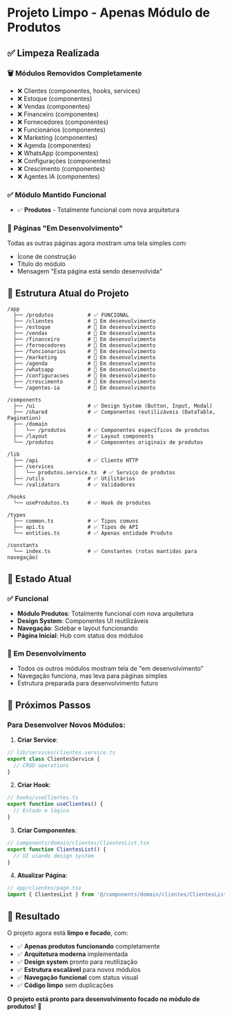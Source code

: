 # Projeto Limpo - Apenas Módulo de Produtos

## ✅ Limpeza Realizada

### 🗑️ **Módulos Removidos Completamente**
- ❌ Clientes (componentes, hooks, services)
- ❌ Estoque (componentes)
- ❌ Vendas (componentes)
- ❌ Financeiro (componentes)
- ❌ Fornecedores (componentes)
- ❌ Funcionários (componentes)
- ❌ Marketing (componentes)
- ❌ Agenda (componentes)
- ❌ WhatsApp (componentes)
- ❌ Configurações (componentes)
- ❌ Crescimento (componentes)
- ❌ Agentes IA (componentes)

### ✅ **Módulo Mantido Funcional**
- ✅ **Produtos** - Totalmente funcional com nova arquitetura

### 🚧 **Páginas "Em Desenvolvimento"**
Todas as outras páginas agora mostram uma tela simples com:
- Ícone de construção
- Título do módulo
- Mensagem "Esta página está sendo desenvolvida"

## 📁 **Estrutura Atual do Projeto**

```
/app
  ├── /produtos           # ✅ FUNCIONAL
  ├── /clientes           # 🚧 Em desenvolvimento
  ├── /estoque            # 🚧 Em desenvolvimento
  ├── /vendas             # 🚧 Em desenvolvimento
  ├── /financeiro         # 🚧 Em desenvolvimento
  ├── /fornecedores       # 🚧 Em desenvolvimento
  ├── /funcionarios       # 🚧 Em desenvolvimento
  ├── /marketing          # 🚧 Em desenvolvimento
  ├── /agenda             # 🚧 Em desenvolvimento
  ├── /whatsapp           # 🚧 Em desenvolvimento
  ├── /configuracoes      # 🚧 Em desenvolvimento
  ├── /crescimento        # 🚧 Em desenvolvimento
  └── /agentes-ia         # 🚧 Em desenvolvimento

/components
  ├── /ui                 # ✅ Design System (Button, Input, Modal)
  ├── /shared             # ✅ Componentes reutilizáveis (DataTable, Pagination)
  ├── /domain
  │   └── /produtos       # ✅ Componentes específicos de produtos
  ├── /layout             # ✅ Layout components
  └── /produtos           # ✅ Componentes originais de produtos

/lib
  ├── /api                # ✅ Cliente HTTP
  ├── /services
  │   └── produtos.service.ts  # ✅ Serviço de produtos
  ├── /utils              # ✅ Utilitários
  └── /validators         # ✅ Validadores

/hooks
  └── useProdutos.ts      # ✅ Hook de produtos

/types
  ├── common.ts           # ✅ Tipos comuns
  ├── api.ts              # ✅ Tipos de API
  └── entities.ts         # ✅ Apenas entidade Produto

/constants
  └── index.ts            # ✅ Constantes (rotas mantidas para navegação)
```

## 🎯 **Estado Atual**

### **✅ Funcional**
- **Módulo Produtos**: Totalmente funcional com nova arquitetura
- **Design System**: Componentes UI reutilizáveis
- **Navegação**: Sidebar e layout funcionando
- **Página Inicial**: Hub com status dos módulos

### **🚧 Em Desenvolvimento**
- Todos os outros módulos mostram tela de "em desenvolvimento"
- Navegação funciona, mas leva para páginas simples
- Estrutura preparada para desenvolvimento futuro

## 🚀 **Próximos Passos**

### **Para Desenvolver Novos Módulos:**

1. **Criar Service**:
```typescript
// lib/services/clientes.service.ts
export class ClientesService {
  // CRUD operations
}
```

2. **Criar Hook**:
```typescript
// hooks/useClientes.ts
export function useClientes() {
  // Estado e lógica
}
```

3. **Criar Componentes**:
```typescript
// components/domain/clientes/ClientesList.tsx
export function ClientesList() {
  // UI usando design system
}
```

4. **Atualizar Página**:
```typescript
// app/clientes/page.tsx
import { ClientesList } from '@/components/domain/clientes/ClientesList';
```

## 🎉 **Resultado**

O projeto agora está **limpo e focado**, com:
- ✅ **Apenas produtos funcionando** completamente
- ✅ **Arquitetura moderna** implementada
- ✅ **Design system** pronto para reutilização
- ✅ **Estrutura escalável** para novos módulos
- ✅ **Navegação funcional** com status visual
- ✅ **Código limpo** sem duplicações

**O projeto está pronto para desenvolvimento focado no módulo de produtos!** 🚀